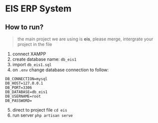 # EIS ERP System

## How to run?

> the main project we are using is **eis**, please merge, intergrate your project in the file

1. connect XAMPP
2. create database name: `db_eis1`
3. import `db_eis1.sql`
4. on `.env` change database connection to follow:
```
DB_CONNECTION=mysql
DB_HOST=127.0.0.1
DB_PORT=3306
DB_DATABASE=db_eis1
DB_USERNAME=root
DB_PASSWORD=
```
5. direct to project file `cd eis`
6. run server `php artisan serve`